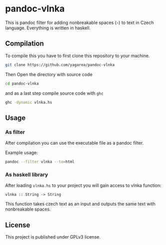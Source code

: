 # pandoc-vlnka

This is pandoc filter for adding nonbreakable spaces (`~`) to text in Czech language.
Everything is written in haskell.

## Compilation
To compile this you have to first clone this repository to your machine.

```sh
git clone https://github.com/yagarea/pandoc-vlnka
```

Then Open the directory with source code

```sh
cd pandoc-vlnka
```

and as a last step compile source code with `ghc`

```sh
ghc -dynamic vlnka.hs
```

## Usage

### As filter
After compilation you can use the executable file as a pandoc filter.

Example usage:

```sh
pandoc --filter vlnka --to=html
```

### As haskell library
After loading `vlnka.hs` to your project you will gain access to vlnka function:

```
vlnka :: String -> String
```

This function takes czech text as an input and outputs the same text with nonbreakable spaces.

## License
This project is published under GPLv3 license.
